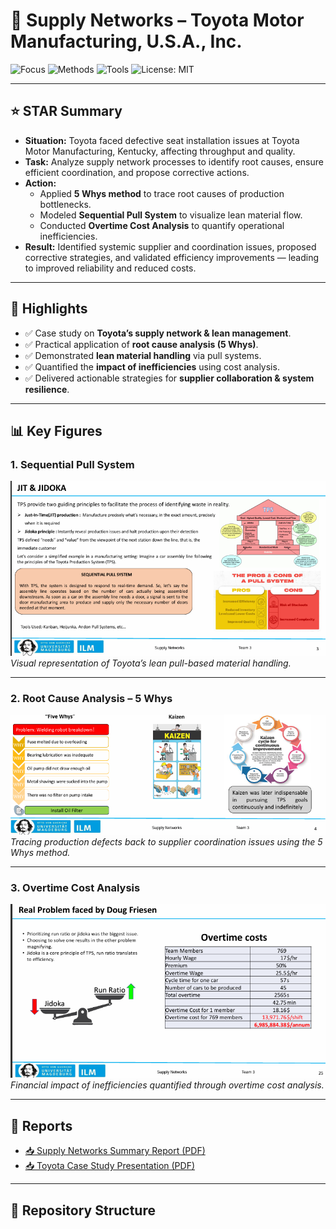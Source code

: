 # 🚚 Supply Networks – Toyota Motor Manufacturing, U.S.A., Inc.

![Focus](https://img.shields.io/badge/Focus-Supply_Networks-blue)
![Methods](https://img.shields.io/badge/Methods-Case_Study-orange)
![Tools](https://img.shields.io/badge/Tools-5_Whys,_Pull_System,_Cost_Analysis-green)
![License: MIT](https://img.shields.io/badge/License-MIT-brightgreen)

---

## ⭐ STAR Summary

- **Situation:** Toyota faced defective seat installation issues at Toyota Motor Manufacturing, Kentucky, affecting throughput and quality.  
- **Task:** Analyze supply network processes to identify root causes, ensure efficient coordination, and propose corrective actions.  
- **Action:**  
  - Applied **5 Whys method** to trace root causes of production bottlenecks.  
  - Modeled **Sequential Pull System** to visualize lean material flow.  
  - Conducted **Overtime Cost Analysis** to quantify operational inefficiencies.  
- **Result:** Identified systemic supplier and coordination issues, proposed corrective strategies, and validated efficiency improvements — leading to improved reliability and reduced costs.  

---

## 🔑 Highlights

- ✅ Case study on **Toyota’s supply network & lean management**.  
- ✅ Practical application of **root cause analysis (5 Whys)**.  
- ✅ Demonstrated **lean material handling** via pull systems.  
- ✅ Quantified the **impact of inefficiencies** using cost analysis.  
- ✅ Delivered actionable strategies for **supplier collaboration & system resilience**.  

---

## 📊 Key Figures

### 1. Sequential Pull System  
![Sequential Pull System](docs/figures/01_Sequential_PullSystem.png)  
*Visual representation of Toyota’s lean pull-based material handling.*  

---

### 2. Root Cause Analysis – 5 Whys  
![5 Whys Analysis](docs/figures/02_FiveWhys.png)  
*Tracing production defects back to supplier coordination issues using the 5 Whys method.*  

---

### 3. Overtime Cost Analysis  
![Overtime Cost Analysis](docs/figures/03_OvertimeCostAnalysis.png)  
*Financial impact of inefficiencies quantified through overtime cost analysis.*  

---

## 📑 Reports

- [📥 Supply Networks Summary Report (PDF)](docs/reports/SN_WS23-24_SummaryReport.pdf)
- [📥 Toyota Case Study Presentation (PDF)](docs/reports/Presentation_WS23-24_ToyotaCase.pdf)  

---

## 📂 Repository Structure

